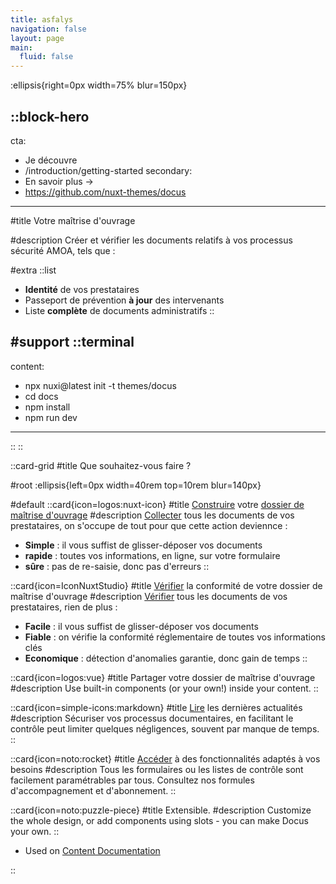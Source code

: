 ```yaml
---
title: asfalys
navigation: false
layout: page
main:
  fluid: false
---
```


:ellipsis{right=0px width=75% blur=150px}

::block-hero
---
cta:
  - Je découvre
  - /introduction/getting-started
secondary:
  - En savoir plus →
  - https://github.com/nuxt-themes/docus
---

#title
Votre maîtrise d'ouvrage 

#description
Créer et vérifier les documents relatifs 
à vos processus sécurité AMOA, tels que :

#extra
  ::list
  - **Identité** de vos prestataires
  - Passeport de prévention **à jour** des intervenants
  - Liste **complète** de documents administratifs
  ::

#support
  ::terminal
  ---
  content:
  - npx nuxi@latest init -t themes/docus
  - cd docs
  - npm install
  - npm run dev
  ---
  ::
::

::card-grid
#title
Que souhaitez-vous faire ?

#root
:ellipsis{left=0px width=40rem top=10rem blur=140px}

#default
  ::card{icon=logos:nuxt-icon}
  #title
  [Construire](/gallery/craftform) votre [dossier de maîtrise d'ouvrage](/craft?id=common.custom.secure.mes_valise_secure.base.craftform)
  #description
  [Collecter](/gallery/craftform) tous les documents de vos prestataires, on s'occupe de tout pour que cette action deviennce :
  - **Simple** : il vous suffist de glisser-déposer vos documents
  - **rapide** : toutes vos informations, en ligne, sur votre formulaire 
  - **sûre** : pas de re-saisie, donc pas d'erreurs
  ::

  ::card{icon=IconNuxtStudio}
  #title
  [Vérifier](/check) la conformité de votre dossier de maîtrise d'ouvrage
  #description
  [Vérifier](/check) tous les documents de vos prestataires, rien de plus :
  - **Facile** : il vous suffist de glisser-déposer vos documents
  - **Fiable** : on vérifie la conformité réglementaire de toutes vos informations clés 
  - **Economique** : détection d'anomalies garantie, donc gain de temps
  ::

  ::card{icon=logos:vue}
  #title
  Partager votre dossier de maîtrise d'ouvrage
  #description
  Use built-in components (or your own!) inside your content.
  ::

  ::card{icon=simple-icons:markdown}
  #title
  [Lire](/blog) les dernières actualités
  #description
  Sécuriser vos processus documentaires, en facilitant le contrôle peut limiter quelques négligences, souvent par manque de temps.
  ::

  ::card{icon=noto:rocket}
  #title
  [Accéder](/pricing) à des fonctionnalités adaptés à vos besoins
  #description
  Tous les formulaires ou les listes de contrôle sont facilement paramétrables par tous.
  Consultez nos formules d'accompagnement et d'abonnement. 
  ::

  ::card{icon=noto:puzzle-piece}
  #title
  Extensible.
  #description
  Customize the whole design, or add components using slots - you can make Docus your own.
  ::
  - Used on [Content Documentation](https://content.nuxtjs.org)

::
